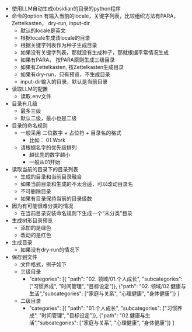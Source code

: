 - 使用LLM自动生成obsidian的目录的python程序
- 命令的option 有输入当前的locale，关键字列表，比较组织方法有PARA，Zettelkasten， dry-run, input-dir
	- 默认的locale是英文
	- 根据locale生成该locale的目录
	- 根据关键字列表作为种子生成目录
	- 如果没有关键字列表，那就没有生成种子，那就根据平常情况生成
	- 如果有PARA， 按PARA原则生成三级目录
	- 如果有Zettelkasten, 按Zettelkasten生成目录
	- 如果有dry-run，只有预览，不生成目录
	- input-dir输入的目录，默认是当前目录
- 读取LLM的配置
	- 读取.env文件
- 目录有几级
	- 最多三级
	- 默认二级，最小也是二级
- 目录的命名规则
	- 一般采用 二位数字 + 占位符 + 目录名的格式
		- 比如： 01.Work
	- 请根据名字的优先级排列
		- 越优先的数字越小
		- 一般从01开始
- 读取当前的目录下的目录列表
	- 生成的目录和当前目录融合
	- 如果当前目录和生成的不太合适，可以改动目录名
	- 不可删除目录
	- 如果有目录保持当前的目录级数
- 因为有可能很难分类的情况
	- 在当前目录安装命名规则下生成一个“未分类”目录
- 生成树形目录预览
	- 添加的是绿色
	- 改动的是红色
- 生成目录
	- 如果没有dry-run的情况下
- 保存到文件
	- 文件格式，例子如下
	- 三级目录
		- "categories": [{ "path": "02. 领域/01.个人成长", "subcategories": ["习惯养成", "时间管理", "目标设定"]}, {"path": "02. 领域/02.健康与生活","subcategories": ["家庭与关系", "心理健康", "身体健康"]} ]
	- 二级目录
		- "categories": [{ "path": "01.个人成长", "subcategories": ["习惯养成", "时间管理", "目标设定"]}, {"path": "02.健康与生活","subcategories": ["家庭与关系", "心理健康", "身体健康"]} ]
